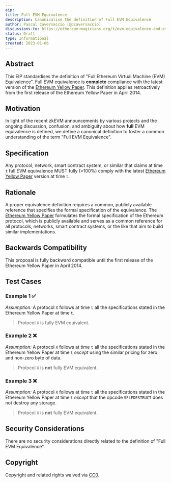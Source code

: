 ```yaml
---
eip:
title: Full EVM Equivalence
description: Canonicalise the definition of Full EVM Equivalence
author: Pascal Caversaccio (@pcaversaccio)
discussions-to: https://ethereum-magicians.org/t/evm-equivalence-and-ethereum-stack-compatibility-definition-future-informational-eip/10044
status: Draft
type: Informational
created: 2023-01-06
---
```


## Abstract

This EIP standardises the definition of "Full Ethereum Virtual Machine (EVM) Equivalence". Full EVM equivalence is **complete** compliance with the latest version of the [Ethereum Yellow Paper](https://github.com/ethereum/yellowpaper). This definition applies retroactively from the first release of the Ethereum Yellow Paper in April 2014.

## Motivation

In light of the recent zkEVM announcements by various projects and the ongoing discussion, confusion, and ambiguity about how **full** EVM equivalence is defined, we define a canonical definition to foster a common understanding of the term "Full EVM Equivalence".

## Specification

Any protocol, network, smart contract system, or similar that claims at time `t` full EVM equivalence MUST fully (=100%) comply with the latest [Ethereum Yellow Paper](https://github.com/ethereum/yellowpaper) version at time `t`.

## Rationale

A proper equivalence definition requires a common, publicly available reference that specifies the formal specification of the equivalence. The [Ethereum Yellow Paper](https://github.com/ethereum/yellowpaper) formulates the formal specification of the Ethereum protocol, which is publicly available and serves as a common reference for all protocols, networks, smart contract systems, or the like that aim to build similar implementations.

## Backwards Compatibility

This proposal is fully backward compatible until the first release of the Ethereum Yellow Paper in April 2014.

## Test Cases

### Example 1 ✅

_Assumption:_ A protocol `X` follows at time `t` all the specifications stated in the Ethereum Yellow Paper at time `t`.

> Protocol `X` is fully EVM equivalent.

### Example 2 ❌

_Assumption:_ A protocol `X` follows at time `t` all the specifications stated in the Ethereum Yellow Paper at time `t` _except_ using the similar pricing for zero and non-zero byte of data.

> Protocol `X` is **not** fully EVM equivalent.

### Example 3 ❌

_Assumption:_ A protocol `X` follows at time `t` all the specifications stated in the Ethereum Yellow Paper at time `t` _except_ that the opcode `SELFDESTRUCT` does not destroy any storage.

> Protocol `X` is **not** fully EVM equivalent.

## Security Considerations

There are no security considerations directly related to the definition of "Full EVM Equivalence".

## Copyright

Copyright and related rights waived via [CC0](../LICENSE.md).
